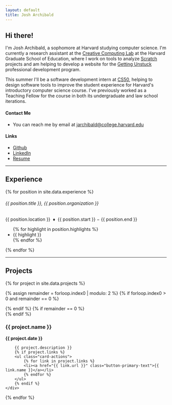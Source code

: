 ```yaml
---
layout: default
title: Josh Archibald
---
```


## Hi there!

I'm Josh Archibald, a sophomore at Harvard studying computer science. I'm currently a research assistant at the [Creative Computing Lab](https://creativecomputing.gse.harvard.edu/) at the Harvard Graduate School of Education, where I work on tools to analyze [Scratch](https://scratch.mit.edu/) projects and am helping to develop a website for the [Getting Unstuck](https://gettingunstuck.gse.harvard.edu/) professional development program.

This summer I'll be a software development intern at [CS50](https://cs50.harvard.edu/), helping to design software tools to improve the student experience for Harvard's introductory computer science course. I've previously worked as a Teaching Fellow for the course in both its undergraduate and law school iterations.

#### Contact Me
- You can reach me by email at [jarchibald@college.harvard.edu](mailto:jarchibald@college.harvard.edu)

#### Links
- [Github](https://github.com/jsarchibald/)
- [LinkedIn](https://www.linkedin.com/in/joshua-archibald-a48b49192/)
- [Resume](/assets/resume.pdf)

<hr>

## Experience

{% for position in site.data.experience %}

<h6 class="mb-0">{{ position.title }}, {{ position.organization }}</h6>
{{ position.location }} &nbsp;&diams;&nbsp; {{ position.start }} &minus; {{ position.end }}

<ul class="indented">
{% for highlight in position.highlights %}
<li>{{ highlight }}</li>
{% endfor %}
</ul>

{% endfor %}

<hr>

## Projects

<div class="container">
{% for project in site.data.projects %}

{% assign remainder = forloop.index0 | modulo: 2 %}
{% if forloop.index0 > 0 and remainder == 0 %}
</div>
{% endif %}
{% if remainder == 0 %}
<div class="row">
{% endif %}

<div class="col-md-6">
    <div class="card">
        <h3 class="card-title">{{ project.name }}</h3>
        <p><strong>{{ project.date }}</strong></p>

        {{ project.description }}
        {% if project.links %}
        <ul class="card-actions">
            {% for link in project.links %}
            <li><a href="{{ link.url }}" class="button-primary-text">{{ link.name }}</a></li>
            {% endfor %}
        </ul>
        {% endif %}
    </div>
</div>
{% endfor %}
</div>
